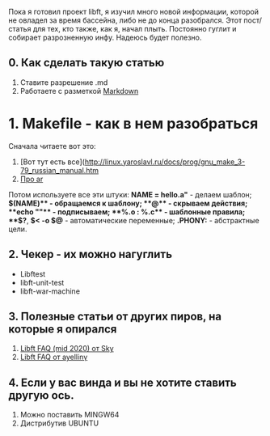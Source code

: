 Пока я готовил проект libft, я изучил много новой информации, которой не овладел за время бассейна, либо не до конца разобрался.
Этот пост/статья для тех, кто также, как я, начал плыть. Постоянно гуглит и собирает разрозненную инфу. Надеюсь будет полезно.

## 0. Как сделать такую статью
1. Ставите разрешение .md
2. Работаете с разметкой [Markdown](https://github.com/sandino/Markdown-Cheatsheet)

# 1. Мakefile - как в нем разобраться
Сначала читаете вот это:
1. [Вот тут есть все](http://linux.yaroslavl.ru/docs/prog/gnu_make_3-79_russian_manual.htm
2. [Про ar](https://ru.wikipedia.org/wiki/Ar_(Unix))

Потом используете все эти штуки:
**NAME = hello.a"** - делаем шаблон;
**$(NAME)** - обращаемся к шаблону;
**@** - скрываем действия;
**echo ""** - подписываем;
**%.o : %.c** - шаблонные правила; 
**$?**, **$< -o $@** - автоматические переменные;
**.PHONY:** - абстрактные цели.

## 2. Чекер - их можно нагуглить
- Libftest
- libft-unit-test
- libft-war-machine

## 3. Полезные статьи от других пиров, на которые я опирался
1. [Libft FAQ (mid 2020) от Sky](https://github.com/sky-183/42_faq)
2. [Libft FAQ от ayellinү](https://paper.dropbox.com/doc/LIBFT-5TCwT0vJEPasSgd3m6bW)

## 4. Если у вас винда и вы не хотите ставить другую ось.
1. Можно поставить MINGW64
2. Дистрибутив UBUNTU
